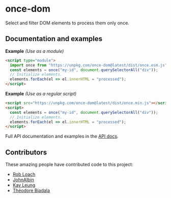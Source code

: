 # once-dom

Select and filter DOM elements to process them only once.

## Documentation and examples

**Example** *(Use as a module)*
```html
<script type="module">
  import once from "https://unpkg.com/once-dom@latest/dist/once.esm.js";
  const elements = once("my-id", document.querySelectorAll("div"));
  // Initialize elements.
  elements.forEach(el => el.innerHTML = "processed");
</script>
```
**Example** *(Use as a regular script)*
```html
<script src="https://unpkg.com/once-dom@latest/dist/once.min.js"></script>
<script>
  const elements = once("my-id", document.querySelectorAll("div"));
  // Initialize elements.
  elements.forEach(el => el.innerHTML = "processed");
</script>
```

Full API documentation and examples in the [API docs](API.md).

## Contributors

These amazing people have contributed code to this project:

- [Rob Loach](https://github.com/RobLoach)
- [JohnAlbin](https://github.com/JohnAlbin)
- [Kay Leung](https://github.com/KayLeung)
- [Théodore Biadala](https://github.com/theodoreb)



